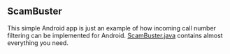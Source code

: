 ## ScamBuster 

This simple Android app is just an example of how incoming call number filtering can be implemented for Android.
[ScamBuster.java](../master/app/src/main/java/com/alexpertsev/scambuster/ScamBuster.java) contains almost everything you need.



  
